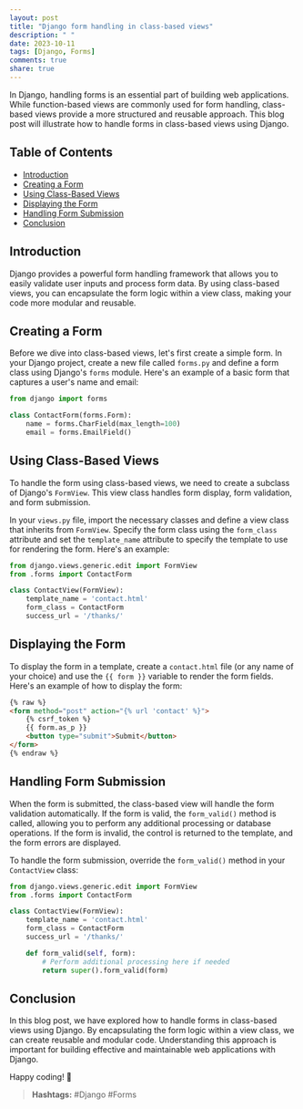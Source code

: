 ```yaml
---
layout: post
title: "Django form handling in class-based views"
description: " "
date: 2023-10-11
tags: [Django, Forms]
comments: true
share: true
---
```


In Django, handling forms is an essential part of building web applications. While function-based views are commonly used for form handling, class-based views provide a more structured and reusable approach. This blog post will illustrate how to handle forms in class-based views using Django.

## Table of Contents
- [Introduction](#introduction)
- [Creating a Form](#creating-a-form)
- [Using Class-Based Views](#using-class-based-views)
- [Displaying the Form](#displaying-the-form)
- [Handling Form Submission](#handling-form-submission)
- [Conclusion](#conclusion)

## Introduction

Django provides a powerful form handling framework that allows you to easily validate user inputs and process form data. By using class-based views, you can encapsulate the form logic within a view class, making your code more modular and reusable.

## Creating a Form

Before we dive into class-based views, let's first create a simple form. In your Django project, create a new file called `forms.py` and define a form class using Django's `forms` module. Here's an example of a basic form that captures a user's name and email:

```python
from django import forms

class ContactForm(forms.Form):
    name = forms.CharField(max_length=100)
    email = forms.EmailField()
```

## Using Class-Based Views

To handle the form using class-based views, we need to create a subclass of Django's `FormView`. This view class handles form display, form validation, and form submission.

In your `views.py` file, import the necessary classes and define a view class that inherits from `FormView`. Specify the form class using the `form_class` attribute and set the `template_name` attribute to specify the template to use for rendering the form. Here's an example:

```python
from django.views.generic.edit import FormView
from .forms import ContactForm

class ContactView(FormView):
    template_name = 'contact.html'
    form_class = ContactForm
    success_url = '/thanks/'
```

## Displaying the Form

To display the form in a template, create a `contact.html` file (or any name of your choice) and use the `{{ form }}` variable to render the form fields. Here's an example of how to display the form:

```html
{% raw %}
<form method="post" action="{% url 'contact' %}">
    {% csrf_token %}
    {{ form.as_p }}
    <button type="submit">Submit</button>
</form>
{% endraw %}
```

## Handling Form Submission

When the form is submitted, the class-based view will handle the form validation automatically. If the form is valid, the `form_valid()` method is called, allowing you to perform any additional processing or database operations. If the form is invalid, the control is returned to the template, and the form errors are displayed.

To handle the form submission, override the `form_valid()` method in your `ContactView` class:

```python
from django.views.generic.edit import FormView
from .forms import ContactForm

class ContactView(FormView):
    template_name = 'contact.html'
    form_class = ContactForm
    success_url = '/thanks/'

    def form_valid(self, form):
        # Perform additional processing here if needed
        return super().form_valid(form)
```

## Conclusion

In this blog post, we have explored how to handle forms in class-based views using Django. By encapsulating the form logic within a view class, we can create reusable and modular code. Understanding this approach is important for building effective and maintainable web applications with Django.

Happy coding! 🚀

> **Hashtags:** #Django #Forms